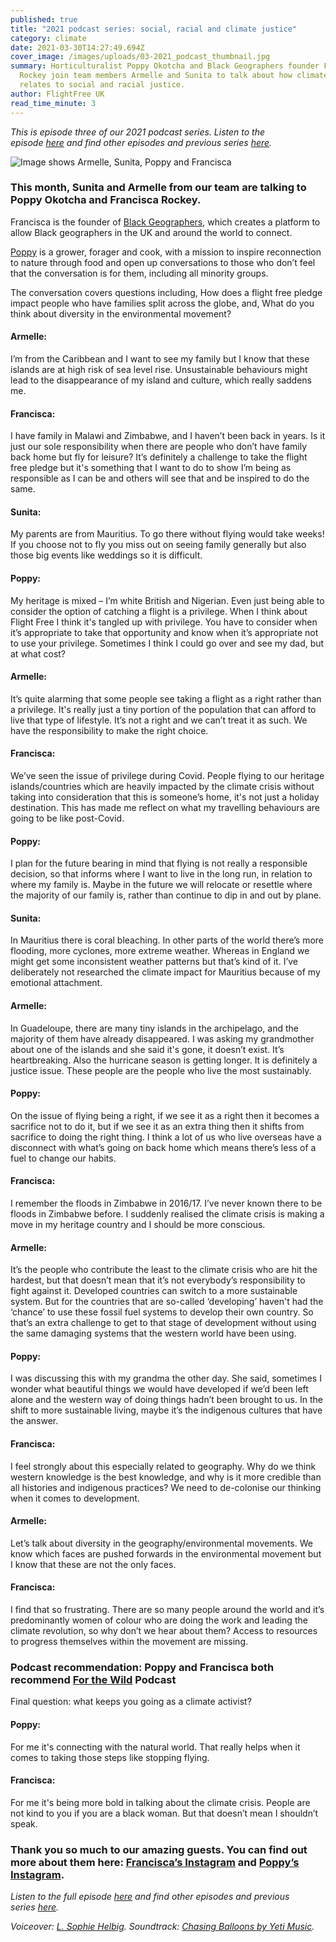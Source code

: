 ```yaml
---
published: true
title: "2021 podcast series: social, racial and climate justice"
category: climate
date: 2021-03-30T14:27:49.694Z
cover_image: /images/uploads/03-2021_podcast_thumbnail.jpg
summary: Horticulturalist Poppy Okotcha and Black Geographers founder Francisca
  Rockey join team members Armelle and Sunita to talk about how climate justice
  relates to social and racial justice.
author: FlightFree UK
read_time_minute: 3
---
```

*This is episode three of our 2021 podcast series. Listen to the episode [here](https://flightfreeuk.podbean.com/e/2021-series-social-racial-and-climate-justice/) and find other episodes and previous series [here](https://flightfree.co.uk/podcast).*

![Image shows Armelle, Sunita, Poppy and Francisca](/images/uploads/justice_podcast_episode_wide.jpg)

### This month, Sunita and Armelle from our team are talking to Poppy Okotcha and Francisca Rockey. 

Francisca is the founder of [Black Geographers](https://www.blackgeographers.com/), which creates a platform to allow Black geographers in the UK and around the world to connect.

[Poppy](https://www.instagram.com/poppyokotcha/) is a grower, forager and cook, with a mission to inspire reconnection to nature through food and open up conversations to those who don’t feel that the conversation is for them, including all minority groups.

The conversation covers questions including, How does a flight free pledge impact people who have families split across the globe, and, What do you think about diversity in the environmental movement? 

#### Armelle:

I’m from the Caribbean and I want to see my family but I know that these islands are at high risk of sea level rise. Unsustainable behaviours might lead to the disappearance of my island and culture, which really saddens me.

#### Francisca:

I have family in Malawi and Zimbabwe, and I haven’t been back in years. Is it just our sole responsibility when there are people who don’t have family back home but fly for leisure? It’s definitely a challenge to take the flight free pledge but it's something that I want to do to show I’m being as responsible as I can be and others will see that and be inspired to do the same.

#### Sunita:

My parents are from Mauritius. To go there without flying would take weeks! If you choose not to fly you miss out on seeing family generally but also those big events like weddings so it is difficult.

#### Poppy:

My heritage is mixed – I’m white British and Nigerian. Even just being able to consider the option of catching a flight is a privilege. When I think about Flight Free I think it's tangled up with privilege. You have to consider when it’s appropriate to take that opportunity and know when it’s appropriate not to use your privilege. Sometimes I think I could go over and see my dad, but at what cost?

#### Armelle:

It’s quite alarming that some people see taking a flight as a right rather than a privilege. It's really just a tiny portion of the population that can afford to live that type of lifestyle. It’s not a right and we can’t treat it as such. We have the responsibility to make the right choice.

#### Francisca:

We’ve seen the issue of privilege during Covid. People flying to our heritage islands/countries which are heavily impacted by the climate crisis without taking into consideration that this is someone’s home, it's not just a holiday destination. This has made me reflect on what my travelling behaviours are going to be like post-Covid. 

#### Poppy:

I plan for the future bearing in mind that flying is not really a responsible decision, so that informs where I want to live in the long run, in relation to where my family is. Maybe in the future we will relocate or resettle where the majority of our family is, rather than continue to dip in and out by plane.

#### Sunita:

In Mauritius there is coral bleaching. In other parts of the world there’s more flooding, more cyclones, more extreme weather. Whereas in England we might get some inconsistent weather patterns but that’s kind of it. I’ve deliberately not researched the climate impact for Mauritius because of my emotional attachment.

#### Armelle:

In Guadeloupe, there are many tiny islands in the archipelago, and the majority of them have already disappeared. I was asking my grandmother about one of the islands and she said it's gone, it doesn’t exist. It’s heartbreaking. Also the hurricane season is getting longer. It is definitely a justice issue. These people are the people who live the most sustainably.

#### Poppy:

On the issue of flying being a right, if we see it as a right then it becomes a sacrifice not to do it, but if we see it as an extra thing then it shifts from sacrifice to doing the right thing. I think a lot of us who live overseas have a disconnect with what’s going on back home which means there’s less of a fuel to change our habits.

#### Francisca:

I remember the floods in Zimbabwe in 2016/17. I’ve never known there to be floods in Zimbabwe before. I suddenly realised the climate crisis is making a move in my heritage country and I should be more conscious.

#### Armelle:

It’s the people who contribute the least to the climate crisis who are hit the hardest, but that doesn’t mean that it’s not everybody’s responsibility to fight against it. Developed countries can switch to a more sustainable system. But for the countries that are so-called ‘developing’ haven't had the ‘chance’ to use these fossil fuel systems to develop their own country. So that’s an extra challenge to get to that stage of development without using the same damaging systems that the western world have been using. 

#### Poppy:

I was discussing this with my grandma the other day. She said, sometimes I wonder what beautiful things we would have developed if we’d been left alone and the western way of doing things hadn’t been brought to us. In the shift to more sustainable living, maybe it’s the indigenous cultures that have the answer. 

#### Francisca:

I feel strongly about this especially related to geography. Why do we think western knowledge is the best knowledge, and why is it more credible than all histories and indigenous practices? We need to de-colonise our thinking when it comes to development.

#### Armelle:

Let’s talk about diversity in the geography/environmental movements. We know which faces are pushed forwards in the environmental movement but I know that these are not the only faces. 

#### Francisca:

I find that so frustrating. There are so many people around the world and it’s predominantly women of colour who are doing the work and leading the climate revolution, so why don’t we hear about them? Access to resources to progress themselves within the movement are missing. 

### Podcast recommendation: Poppy and Francisca both recommend [For the Wild](https://forthewild.world/listen) Podcast

Final question: what keeps you going as a climate activist?

#### Poppy:

For me it's connecting with the natural world. That really helps when it comes to taking those steps like stopping flying.

#### Francisca:

For me it's being more bold in talking about the climate crisis. People are not kind to you if you are a black woman. But that doesn’t mean I shouldn’t speak. 

### Thank you so much to our amazing guests. You can find out more about them here: [Francisca’s Instagram](https://www.instagram.com/franrockey/) and [Poppy’s Instagram](https://www.instagram.com/poppyokotcha/).

*Listen to the full episode [here](https://flightfreeuk.podbean.com/e/2021-series-social-racial-and-climate-justice/) and find other episodes and previous series [here](https://flightfree.co.uk/podcast).*

*Voiceover: [L. Sophie Helbig](https://lshelbig.com/main/). Soundtrack: [Chasing Balloons by Yeti Music](https://uppbeat.io/track/yeti-music/chasing-balloons).*